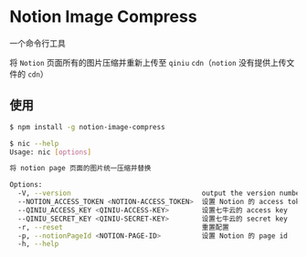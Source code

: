# Notion Image Compress

一个命令行工具

将 `Notion` 页面所有的图片压缩并重新上传至 `qiniu` `cdn`（`notion` 没有提供上传文件的 `cdn`）

## 使用

```bash
$ npm install -g notion-image-compress
```

```bash
$ nic --help
Usage: nic [options]

将 notion page 页面的图片统一压缩并替换

Options:
  -V, --version                                output the version number
  --NOTION_ACCESS_TOKEN <NOTION-ACCESS_TOKEN>  设置 Notion 的 access token
  --QINIU_ACCESS_KEY <QINIU-ACCESS-KEY>        设置七牛云的 access key
  --QINIU_SECRET_KEY <QINIU-SECRET-KEY>        设置七牛云的 secret key
  -r, --reset                                  重置配置
  -p, --notionPageId <NOTION-PAGE-ID>          设置 Notion 的 page id
  -h, --help  
```